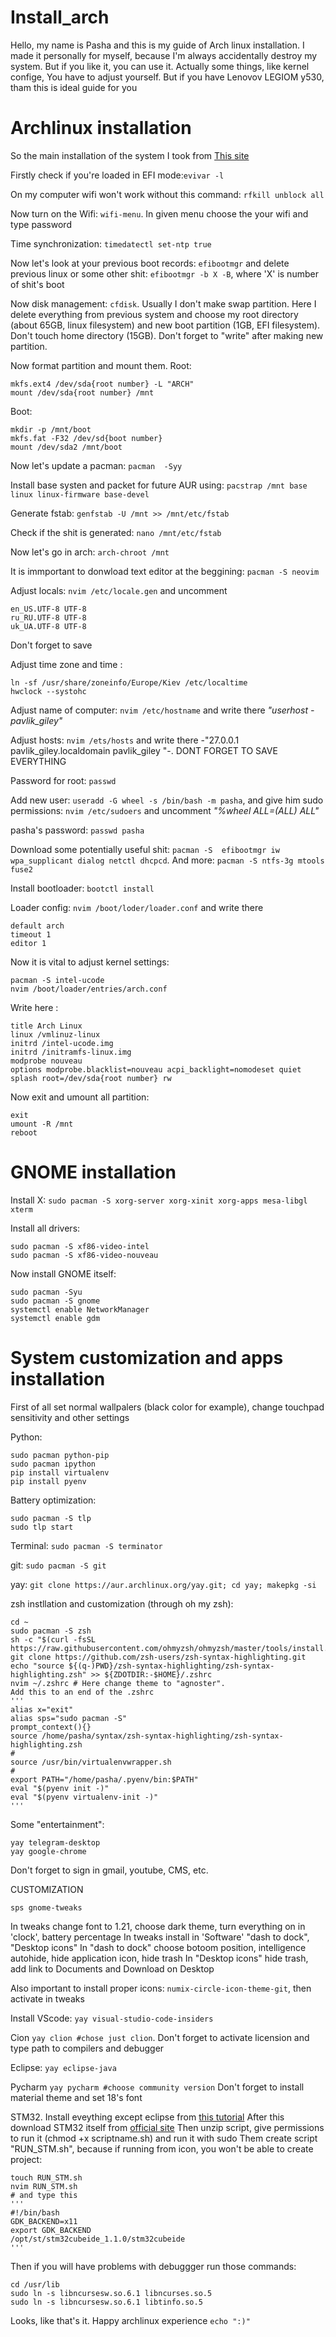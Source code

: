 # Install_arch
Hello, my name is Pasha and this is my guide of Arch linux installation. I made it personally for myself, because I'm always accidentally destroy my system. But if you like it, you can use it.
Actually some things, like kernel confige, You have to adjust yourself. But if you have Lenovov LEGIOM y530, tham
this is ideal guide for you

# Archlinux installation

So the main installation of the system I took from [This site](https://sollus-soft.blogspot.com/2017/01/arch-linux-windows-10-uefi-systemd-boot.html)

Firstly check if you're loaded in EFI mode:`evivar -l`

On my computer wifi won't work without this command: `rfkill unblock all`

Now turn on the Wifi: `wifi-menu`. In given menu choose the your wifi and type password

Time synchronization: `timedatectl set-ntp true`

Now let's look at your previous boot records: `efibootmgr` and delete previous linux or some other shit: `efibootmgr -b X -B`, where 'X' is number of shit's boot

Now disk management: `cfdisk`. Usually I don't make swap partition. Here I delete everything from previous system and 
choose my root directory (about 65GB, linux filesystem) and new boot partition (1GB, EFI filesystem). Don't 
touch home directory (15GB). Don't forget to "write" after making new partition. 

Now format partition and mount them. Root:
```
mkfs.ext4 /dev/sda{root number} -L "ARCH"
mount /dev/sda{root number} /mnt
```
Boot:
```
mkdir -p /mnt/boot
mkfs.fat -F32 /dev/sd{boot number}
mount /dev/sda2 /mnt/boot
```

Now let's update a pacman: `pacman  -Syy`

Install base systen and packet for future AUR using: `pacstrap /mnt base linux linux-firmware base-devel`

Generate fstab: `genfstab -U /mnt >> /mnt/etc/fstab`

Check if the shit is generated: `nano /mnt/etc/fstab`

Now let's go in arch: `arch-chroot /mnt `

It is immportant to donwload text editor at the beggining: `pacman -S neovim`

Adjust locals: `nvim /etc/locale.gen` and uncomment
```
en_US.UTF-8 UTF-8
ru_RU.UTF-8 UTF-8
uk_UA.UTF-8 UTF-8
```
Don't forget to save

Adjust time zone and time : 
```
ln -sf /usr/share/zoneinfo/Europe/Kiev /etc/localtime
hwclock --systohc
```

Adjust name of computer: `nvim /etc/hostname` and write there _"userhost - pavlik_giley"_

Adjust hosts: `nvim /ets/hosts` and write there -"27.0.0.1 pavlik_giley.localdomain pavlik_giley
"-. DONT FORGET TO SAVE EVERYTHING

Password for root: `passwd` 

Add new user: `useradd -G wheel -s /bin/bash -m pasha`, and give him sudo permissions: `nvim /etc/sudoers` 
and uncomment _"%wheel ALL=(ALL) ALL"_

pasha's password: `passwd pasha`

Download some potentially useful shit: `pacman -S  efibootmgr iw wpa_supplicant dialog netctl dhcpcd`.
And more: `pacman -S ntfs-3g mtools fuse2`

Install bootloader: `bootctl install`

Loader config: `nvim /boot/loder/loader.conf` and write there 
```
default arch                   
timeout 1
editor 1
```

Now it is vital to adjust kernel settings: 
```
pacman -S intel-ucode
nvim /boot/loader/entries/arch.conf
```
Write here :
```
title Arch Linux
linux /vmlinuz-linux
initrd /intel-ucode.img
initrd /initramfs-linux.img
modprobe nouveau
options modprobe.blacklist=nouveau acpi_backlight=nomodeset quiet splash root=/dev/sda{root number} rw
```

Now exit and umount all partition:
```
exit
umount -R /mnt
reboot
```

# GNOME installation

Install X: `sudo pacman -S xorg-server xorg-xinit xorg-apps mesa-libgl xterm`

Install all drivers:
```
sudo pacman -S xf86-video-intel
sudo pacman -S xf86-video-nouveau
```

Now install GNOME itself:
```
sudo pacman -Syu
sudo pacman -S gnome
systemctl enable NetworkManager
systemctl enable gdm
```

# System customization and apps installation
First of all set normal wallpalers (black color for example), change touchpad sensitivity and other settings

Python: 
```
sudo pacman python-pip
sudo pacman ipython
pip install virtualenv
pip install pyenv
```

Battery optimization:
```
sudo pacman -S tlp
sudo tlp start
```

Terminal: `sudo pacman -S terminator`

git: `sudo pacman -S git`

yay: `git clone https://aur.archlinux.org/yay.git; cd yay; makepkg -si`

zsh instllation and customization (through oh my zsh):
```
cd ~
sudo pacman -S zsh
sh -c "$(curl -fsSL https://raw.githubusercontent.com/ohmyzsh/ohmyzsh/master/tools/install.sh)"
git clone https://github.com/zsh-users/zsh-syntax-highlighting.git
echo "source ${(q-)PWD}/zsh-syntax-highlighting/zsh-syntax-highlighting.zsh" >> ${ZDOTDIR:-$HOME}/.zshrc
nvim ~/.zshrc # Here change theme to "agnoster". 
Add this to an end of the .zshrc
'''
alias x="exit"
alias sps="sudo pacman -S"
prompt_context(){}
source /home/pasha/syntax/zsh-syntax-highlighting/zsh-syntax-highlighting.zsh
#
source /usr/bin/virtualenvwrapper.sh
# 
export PATH="/home/pasha/.pyenv/bin:$PATH"
eval "$(pyenv init -)"
eval "$(pyenv virtualenv-init -)"
'''
```

Some "entertainment": 
```
yay telegram-desktop
yay google-chrome
```
Don't forget to sign in gmail, youtube, CMS, etc.

CUSTOMIZATION
```
sps gnome-tweaks
```
In tweaks change font to 1.21, choose dark theme, turn everything on in 'clock', battery percentage
In tweaks install in 'Software' "dash to dock", "Desktop icons"
In "dash to dock" choose botoom position, intelligence autohide, hide application icon, hide trash
In  "Desktop icons" hide trash, add link to Documents and Download on Desktop

Also important to install proper icons: `numix-circle-icon-theme-git`, then activate in tweaks

Install VScode: `yay visual-studio-code-insiders`

Cion `yay clion #chose just clion`. Don't forget to activate licension and type path to compilers and debugger

Eclipse: `yay eclipse-java`

Pycharm `yay pycharm #choose community version` Don't forget to install material theme and set 18's font

STM32. Install eveything except eclipse from [this tutorial](https://gist.github.com/Myralllka/42385fdecacb7cc2a45ec9376b57a4b2)
After this download STM32 itself from [official site](https://www.st.com/en/development-tools/stm32cubeide.html)
Then unzip script, give permissions to run it (chmod +x scriptname.sh) and run it with sudo
Them create script "RUN_STM.sh", because if running from icon, you won't be able to create project:
```
touch RUN_STM.sh
nvim RUN_STM.sh
# and type this
'''
#!/bin/bash
GDK_BACKEND=x11
export GDK_BACKEND
/opt/st/stm32cubeide_1.1.0/stm32cubeide
'''
```
Then if you will have problems with debuggger run those commands:
```
cd /usr/lib
sudo ln -s libncursesw.so.6.1 libncurses.so.5
sudo ln -s libncursesw.so.6.1 libtinfo.so.5
```

Looks, like that's it. Happy archlinux experience `echo ":)"`
